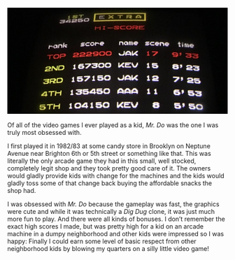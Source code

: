 <!-----
title: Me and Mr. Do
description: A brief memory of an arcade game from 1982
date: '2016-10-22T02:59:07.815Z'
slug: 232ddfaf3d5
----->

![](../img/Me-and-Mr-Do.jpg)

Of all of the video games I ever played as a kid, _Mr. Do_ was the one I was truly most obsessed with.

I first played it in 1982/83 at some candy store in Brooklyn on Neptune Avenue near Brighton 6th or 5th street or something like that. This was literally the only arcade game they had in this small, well stocked, completely legit shop and they took pretty good care of it. The owners would gladly provide kids with change for the machines and the kids would gladly toss some of that change back buying the affordable snacks the shop had.

I was obsessed with _Mr. Do_ because the gameplay was fast, the graphics were cute and while it was technically a _Dig Dug_ clone, it was just much more fun to play. And there were all kinds of bonuses. I don’t remember the exact high scores I made, but was pretty high for a kid on an arcade machine in a dumpy neighborhood and other kids were impressed so I was happy: Finally I could earn some level of basic respect from other neighborhood kids by blowing my quarters on a silly little video game!
